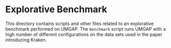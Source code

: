 # Explorative Benchmark

This directory contains scripts and other files related to an
explorative benchmark performed on UMGAP. The `benchmark` script runs
UMGAP with a high number of different configurations on the data sets
used in the paper introducing Kraken.
